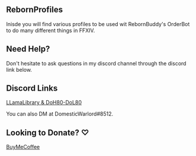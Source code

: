 ## RebornProfiles
Inisde you will find various profiles to be used wit RebornBuddy's OrderBot to do many different things in FFXIV.

## Need Help?
Don't hesitate to ask questions in my discord channel through the discord link below.

## Discord Links
[LLamaLibrary & DoH80-DoL80](https://discord.gg/GRczqQj)

You can also DM at DomesticWarlord#8512.

## Looking to Donate? ♡
[BuyMeCoffee](https://ko-fi.com/domesticwarlord86)

